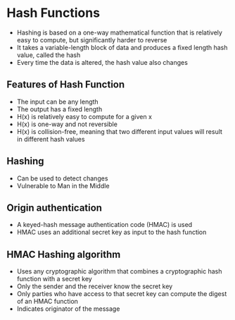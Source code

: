 # Hash Functions

- Hashing is based on a one-way mathematical function that is relatively easy to compute, but significantly harder to reverse
- It takes a variable-length block of data and produces a fixed length hash value, called the hash
- Every time the data is altered, the hash value also changes

## Features of Hash Function
- The input can be any length 
- The output has a fixed length 
- H(x) is relatively easy to compute for a given x 
- H(x) is one-way and not reversible 
- H(x) is collision-free, meaning that two different input values will result in different hash values
## Hashing
- Can be used to detect changes 
- Vulnerable to Man in the Middle
## Origin authentication
- A keyed-hash message authentication code (HMAC) is used
- HMAC uses an additional secret key as input to the hash function
## HMAC Hashing algorithm
- Uses any cryptographic algorithm that combines a cryptographic hash function with a secret key 
- Only the sender and the receiver know the secret key 
- Only parties who have access to that secret key can compute the digest of an HMAC function
- Indicates originator of the message

